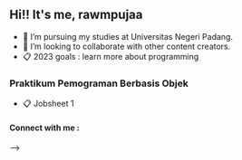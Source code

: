 ## Hi!! It's me, rawmpujaa 

- 🌱 I’m pursuing my studies at Universitas Negeri Padang. 
- 👯 I’m looking to collaborate with other content creators.
- 📋 2023 goals : learn more about programming

### Praktikum Pemograman Berbasis Objek 
- 📋 Jobsheet 1
  
#### Connect with me :

-->
